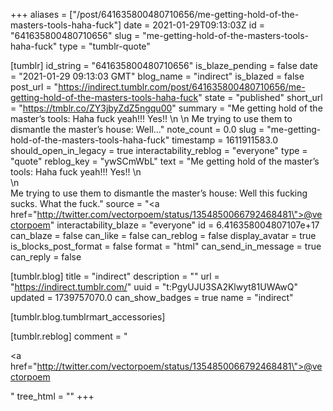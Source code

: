 +++
aliases = ["/post/641635800480710656/me-getting-hold-of-the-masters-tools-haha-fuck"]
date = 2021-01-29T09:13:03Z
id = "641635800480710656"
slug = "me-getting-hold-of-the-masters-tools-haha-fuck"
type = "tumblr-quote"

[tumblr]
id_string = "641635800480710656"
is_blaze_pending = false
date = "2021-01-29 09:13:03 GMT"
blog_name = "indirect"
is_blazed = false
post_url = "https://indirect.tumblr.com/post/641635800480710656/me-getting-hold-of-the-masters-tools-haha-fuck"
state = "published"
short_url = "https://tmblr.co/ZY3jbyZdZ5ngqu00"
summary = "Me getting hold of the master’s tools: Haha fuck yeah!!! Yes!! \n \n Me trying to use them to dismantle the master’s house: Well..."
note_count = 0.0
slug = "me-getting-hold-of-the-masters-tools-haha-fuck"
timestamp = 1611911583.0
should_open_in_legacy = true
interactability_reblog = "everyone"
type = "quote"
reblog_key = "ywSCmWbL"
text = "Me getting hold of the master&rsquo;s tools: Haha fuck yeah!!! Yes!! \n<br/>\n<br/>Me trying to use them to dismantle the master&rsquo;s house: Well this fucking sucks. What the fuck."
source = "<a href=\"http://twitter.com/vectorpoem/status/1354850066792468481\">@vectorpoem</a>"
interactability_blaze = "everyone"
id = 6.416358004807107e+17
can_blaze = false
can_like = false
can_reblog = false
display_avatar = true
is_blocks_post_format = false
format = "html"
can_send_in_message = true
can_reply = false

[tumblr.blog]
title = "indirect"
description = ""
url = "https://indirect.tumblr.com/"
uuid = "t:PgyUJU3SA2Klwyt81UWAwQ"
updated = 1739757070.0
can_show_badges = true
name = "indirect"

[tumblr.blog.tumblrmart_accessories]

[tumblr.reblog]
comment = "<p><a href=\"http://twitter.com/vectorpoem/status/1354850066792468481\">@vectorpoem</a></p>"
tree_html = ""
+++

